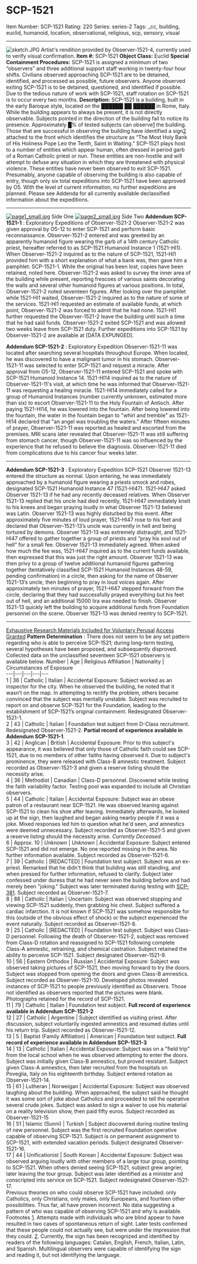 # SCP-1521
Item Number: SCP-1521
Rating: 220
Series: series-2
Tags: _cc, building, euclid, humanoid, location, observational, religious, scp, sensory, visual

---

![sketch.JPG](https://scp-wiki.wdfiles.com/local--files/scp-1521/sketch.JPG)
Artist's rendition provided by Observer-1521-4, currently used to verify visual confirmation.
**Item #:** SCP-1521
**Object Class:** Euclid
**Special Containment Procedures:** SCP-1521 is assigned a minimum of two “observers” and three additional support staff working in twenty-four hour shifts. Civilians observed approaching SCP-1521 are to be detained, identified, and processed as possible, future observers. Anyone observed exiting SCP-1521 is to be detained, questioned, and identified if possible. Due to the tedious nature of work with SCP-1521, staff rotation on SCP-1521 is to occur every two months.
**Description:** SCP-1521 is a building, built in the early Baroque style, located on the ██████ ██ ██████ in Rome, Italy. While the building appears to always be present, it is not directly observable. Subjects pointed in the direction of the building fail to notice its presence.
Approximately █% of tested subjects can observe[1](javascript:;) the building. Those that are successful in observing the building have identified a sign[2](javascript:;) attached to the front which identifies the structure as “The Most Holy Bank of His Holiness Pope Leo the Tenth, Saint in Waiting.”
SCP-1521 plays host to a number of entities which appear human, often dressed in period garb of a Roman Catholic priest or nun. These entities are non-hostile and will attempt to defuse any situation in which they are threatened with physical violence. These entities have never been observed to exit SCP-1521.
Presumably, anyone capable of observing the building is also capable of entry, though only six total expeditions into SCP-1521 have been approved by O5. With the level of current information, no further expeditions are planned.
Please see Addenda for all currently available declassified information about the expeditions.
* * *
[![page1_small.jpg](https://scp-wiki.wdfiles.com/local--files/scp-1521/page1_small.jpg)](http://scp-wiki.wdfiles.com/local--files/scp-1521/page%201.jpg)
Side One
[![page2_small.jpg](https://scp-wiki.wdfiles.com/local--files/scp-1521/page2_small.jpg)](http://scp-wiki.wdfiles.com/local--files/scp-1521/page%202.jpg)
Side Two
**Addendum SCP-1521-1** : Exploratory Expeditions of Observer-1521-2
Observer-1521-2 was given approval by O5-12 to enter SCP-1521 and perform basic reconnaissance. Observer-1521-2 entered and was greeted by an apparently humanoid figure wearing the garb of a 14th century Catholic priest, hereafter referred to as SCP-1521 Humanoid Instance 1 (1521-HI1). When Observer-1521-2 inquired as to the nature of SCP-1521, 1521-HI1 provided him with a short explanation of what a bank was, then gave him a pamphlet: SCP-1521-1. While the original has been lost, copies have been retained, noted here.
Observer-1521-2 was asked to survey the inner area of the building while present, reporting frescoes of various saints decorating the walls and several other humanoid figures at various positions. In total, Observer-1521-2 noted seventeen figures.
After looking over the pamphlet while 1521-HI1 waited, Observer-1521-2 inquired as to the nature of some of the services. 1521-HI1 requested an estimate of available funds, at which point, Observer-1521-2 was forced to admit that he had none. 1521-HI1 further requested the Observer-1521-2 leave the building until such a time that he had said funds.
Observer-1521-2 exited SCP-1521 and was allowed two weeks leave from SCP-1521 duty.
Further expeditions into SCP-1521 by Observer-1521-2 are available at [DATA EXPUNGED].
  
**Addendum SCP-1521-2** : Exploratory Expedition 
Observer-1521-11 was located after searching several hospitals throughout Europe. When located, he was discovered to have a malignant tumor in his stomach. Observer-1521-11 was selected to enter SCP-1521 and request a miracle.
After approval from O5-12, Observer-1521-11 entered SCP-1521 and spoke with SCP-1521 Humanoid Instance 14. 1521-HI14 inquired as to the nature of Observer-1521-11's visit, at which time he was informed that Observer-1521-11 was requesting a healing miracle. 1521-HI14 immediately called for a group of Humanoid Instances (number currently unknown, estimated more than six) to escort Observer-1521-11 to the Holy Fountain of Antioch.
After paying 1521-HI14, he was lowered into the fountain. After being lowered into the fountain, the water in the fountain began to "whirl and tremble" as 1521-HI14 declared that "an angel was troubling the waters." After fifteen minutes of prayer, Observer-1521-11 was reported as healed and escorted from the premises.
MRI scans later revealed that Observer-1521-11 was still suffering from stomach cancer, though Observer-1521-11 was so influenced by the experience that he refused to believe the diagnosis. Observer-1521-11 died from complications due to his cancer four weeks later.
* * *
**Addendum SCP-1521-3** : Exploratory Expedition
SCP-1521 Observer 1521-13 entered the structure as normal. Upon entering, he was immediately approached by a humanoid figure wearing a priests smock and robes, designated SCP-1521 Humanoid Instance 47 (1521-HI47). 1521-HI47 asked Observer 1521-13 if he had any recently deceased relatives. When Observer 1521-13 replied that his uncle had died recently, 1521-HI47 immediately knelt to his knees and began praying loudly in what Observer 1521-13 believed was Latin. Observer 1521-13 was highly disturbed by this event.
After approximately five minutes of loud prayer, 1521-HI47 rose to his feet and declared that Observer-1521-13’s uncle was currently in hell and being tortured by demons. Observer 1521-13 was extremely distraught, and 1521-HI47 offered to gather together a group of priests and “pray his soul out of hell” for a small fee. Observer 1521-13 immediately agreed. When asked how much the fee was, 1521-HI47 inquired as to the current funds available, then expressed that this was just the right amount.
Observer 1521-13 was then privy to a group of twelve additional humanoid figures gathering together (tentatively classified SCP-1521 Humanoid Instances 48-59, pending confirmation) in a circle, then asking for the name of Observer 1521-13’s uncle, then beginning to pray in loud voices again.
After approximately ten minutes of prayer, 1521-HI47 stepped forward from the circle, declaring that they had successfully prayed everything but his feet out of hell, and an additional 15000 lira was needed to finish. Observer 1521-13 quickly left the building to acquire additional funds from Foundation personnel on the scene.
Observer 1521-13 was denied reentry to SCP-1521.
* * *
[Exhaustive Research Materials Included for Voluntary Perusal](javascript:;)
[Access Granted](javascript:;)
**Pattern Determination** : There does not seem to be any set pattern regarding who is able to perceive SCP-1521; during long-term testing, several hypotheses have been proposed, and subsequently disproved. Collected data on the unclassified seventeen SCP-1521 observers is available below.
Number | Age | Religious Affiliation | Nationality | Circumstances of Exposure  
---|---|---|---|---  
1 | 36 | Catholic | Italian | Accidental Exposure: Subject worked as an inspector for the city. When he observed the building, he noted that it wasn’t on the map. In attempting to rectify the problem, others became convinced that the subject was mentally unstable. Subject was recruited to report on and observe SCP-1521 for the Foundation, leading to the establishment of SCP-1521’s original containment. Redesignated Observer-1521-1.  
2 | 43 | Catholic | Italian | Foundation test subject from D-Class recruitment. Redesignated Observer-1521-2. **Partial record of experience available in Addendum SCP-1521-1**.  
3 | 42 | Anglican | British | Accidental Exposure: Prior to this subject's appearance, it was believed that only those of Catholic faith could see SCP-1521, due to no members of other faiths having observed it. Due to subject's prominence, they were released with Class-B amnestic treatment. Subject recorded as Observer-1521-3 and given a reserve listing should the necessity arise.  
4 | 36 | Methodist | Canadian | Class-D personnel. Discovered while testing the faith variability factor. Testing pool was expanded to include all Christian observers.  
5 | 44 | Catholic | Italian | Accidental Exposure: Subject was an obese patron of a restaurant near SCP-1521. He was observed leaning against SCP-1521 to clean his shoe after leaving. Immediately afterwards, he looked up at the sign, then laughed and began asking nearby people if it was a joke. Mixed responses led him to question what he'd seen, and amnestics were deemed unnecessary. Subject recorded as Observer-1521-5 and given a reserve listing should the necessity arise. _Currently Deceased_.  
6 | Approx. 10 | _Unknown_ | _Unknown_ | Accidental Exposure: Subject entered SCP-1521 and did not emerge. No one reported missing in the area. No further information available. Subject recorded as Observer-1521-6.  
7 | 39 | Catholic | [REDACTED] | Foundation test subject. Subject was an ex-priest. Remarked that he didn't think that building was still standing, and when pressed for further information, refused to clarify. Subject later confessed under duress that he had never seen the building before and had merely been "joking." Subject was later terminated during testing with [SCP-381](/scp-381). Subject recorded as Observer-1521-7.  
8 | 88 | Catholic | Italian | Uncertain: Subject was observed stopping and viewing SCP-1521 suddenly, then grabbing his chest. Subject suffered a cardiac infarction. It is not known if SCP-1521 was somehow responsible for this (outside of the obvious effect of shock) or the subject experienced the event naturally. Subject recorded as Observer-1521-8.  
9 | 25 | Catholic | [REDACTED] | Foundation test subject. Subject was Class-D personnel. Following the death of Observer-1521-2, subject was removed from Class-D rotation and reassigned to SCP-1521 following complete Class-A amnestic, retraining, and chemical castration. Subject retained the ability to perceive SCP-1521. Subject designated Observer-1521-9.  
10 | 56 | Eastern Orthodox | Russian | Accidental Exposure: Subject was observed taking pictures of SCP-1521, then moving forward to try the doors. Subject was stopped from opening the doors and given Class-B amnestics. Subject recorded as Observer-1521-10. Developed photos revealed instances of SCP-1521 to people previously identified as Observers. Those not identified as observers reported that the pictures were blank. Photographs retained for the record of SCP-1521.  
11 | 79 | Catholic | Italian | Foundation test subject. **Full record of experience available in Addendum SCP-1521-2**  
12 | 27 | Catholic | Argentine | Subject identified as visiting priest. After discussion, subject voluntarily ingested amnestics and resumed duties until his return trip. Subject recorded as Observer-1521-12.  
13 | 5 | Baptist (Family Affiliation) | American | Foundation test subject. **Full record of experience available in Addendum SCP-1521-3**  
14 | 13 | Catholic | Italian | Accidental Exposure: Subject was on a "field trip" from the local school when he was observed attempting to enter the doors. Subject was initially given Class-B amnestics, but proved resistant. Subject given Class-A amnestics, then later recruited from the hospitals on Poveglia, Italy on his eighteenth birthday. Subject entered rotation as Observer-1521-14.  
15 | 61 | Lutheran | Norweigan | Accidental Exposure: Subject was observed laughing about the building. When approached, the subject said he thought it was some sort of joke about Catholics and proceeded to tell the operative several crude jokes. Subject was asked to sign a waiver to use his material on a reality television show, then paid fifty euros. Subject recorded as Observer-1521-15  
16 | 51 | Islamic (Sunni) | Turkish | Subject discovered during routine testing of new personnel. Subject was the first recruited Foundation operative capable of observing SCP-1521. Subject is on permanent assignment to SCP-1521, with extended vacation periods. Subject designated Observer-1521-16.  
17 | 44 | Unificationist | South Korean | Accidental Exposure: Subject was observed arguing loudly with other members of a large tour group, pointing to SCP-1521. When others denied seeing SCP-1521, subject grew angrier, later leaving the tour group. Subject was later identified as a minister and conscripted into service on SCP-1521. Subject redesignated Observer-1521-17.  
Previous theories on who could observe SCP-1521 have included: only Catholics, only Christians, only males, only Europeans, and fourteen other possibilities. Thus far, all have proven incorrect. No data suggesting a pattern of who was capable of observing SCP-1521 and why is available.
Footnotes
[1](javascript:;). Attempts made with individuals who are blind appear to have resulted in two cases of spontaneous return of sight. Later tests confirmed that these people could not actually see, but were under the impression that they could.
[2](javascript:;). Currently, the sign has been recognized and identified by readers of the following languages: Catalan, English, French, Italian, Latin, and Spanish. Multilingual observers were capable of identifying the sign and reading it, but not identifying the language.